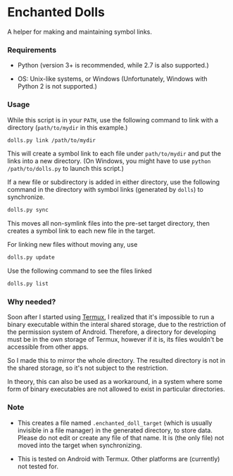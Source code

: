 # Enchanted Dolls

A helper for making and maintaining symbol links.

### Requirements

+ Python (version 3+ is recommended, while 2.7 is also supported.)

+ OS: Unix-like systems, or Windows (Unfortunately, Windows with Python 2 is not supported.)

### Usage

While this script is in your `PATH`, use the following command to link with a directory (`path/to/mydir` in this example.)
```sh
dolls.py link /path/to/mydir
```
This will create a symbol link to each file under `path/to/mydir` and put the links into a new directory. (On Windows, you might have to use `python /path/to/dolls.py` to launch this script.)

If a new file or subdirectory is added in either directory, use the following command in the directory with symbol links (generated by `dolls`) to synchronize.
```sh
dolls.py sync
```
This moves all non-symlink files into the pre-set target directory, then creates a symbol link to each new file in the target.

For linking new files without moving any, use
```sh
dolls.py update
```

Use the following command to see the files linked
```sh
dolls.py list
```


### Why needed?

Soon after I started using [Termux](https://github.com/termux/termux-app), I 
realized that it's impossible to run a binary executable within the interal shared storage, due to the restriction of the permission system of Android. Therefore, a directory for developing must be in the own storage of Termux, however if it is, its files wouldn't be accessible from other apps.

So I made this to mirror the whole directory. The resulted directory is not in the shared storage, so it's not subject to the restriction.

In theory, this can also be used as a workaround, in a system where some form of binary executables are not allowed to exist in particular directories.

### Note

+ This creates a file named `.enchanted_doll_target` (which is usually invisible in a file manager) in the generated directory, to store data. Please do not edit or create any file of that name. It is (the only file) not moved into the target when synchronizing.

+ This is tested on Android with Termux. Other platforms are (currently) not tested for.